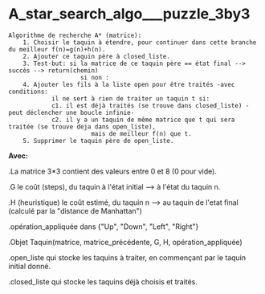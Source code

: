 # A_star_search_algo___puzzle_3by3

```
Algorithme de recherche A* (matrice):
    1. Choisir le taquin à étendre, pour continuer dans cette branche du meilleur f(n)=g(n)+h(n).
    2. Ajouter ce taquin père à closed_liste.
    3. Test-but: si la matrice de ce taquin père == état final --> succès --> return(chemin)
                    si non :
    4. Ajouter les fils à la liste open pour être traités -avec conditions:
            il ne sert à rien de traiter un taquin t si:
            c1. il est déjà traités (se trouve dans closed_liste) -peut déclencher une boucle infinie-
            c2. il y a un taquin de même matrice que t qui sera traitée (se trouve deja dans open_liste),
                       mais de meilleur f(n) que t.
    5. Supprimer le taquin père de open_liste.
```
**Avec:**

.La matrice 3*3 contient des valeurs entre 0 et 8 (0 pour vide).

.G le coût (steps), du taquin à l'état initial --> à l'état du taquin n.

.H (heuristique) le coût estimé, du taquin n --> au taquin de l'etat final (calculé par la "distance de Manhattan") 

.opération_appliquée dans {"Up", "Down", "Left", "Right"}

.Objet Taquin(matrice, matrice_précédente, G, H, opération_appliquée)

.open_liste qui stocke les taquins à traiter, en commençant par le taquin initial donné.

.closed_liste qui stocke les taquins déjà choisis et traités.